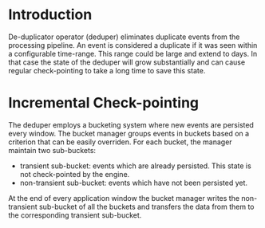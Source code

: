 Introduction
============
De-duplicator operator (deduper) eliminates duplicate events from the processing pipeline. An event is considered a duplicate if it was seen within a configurable time-range.
This range could be large and extend to days. In that case the state of the deduper will grow substantially and can cause regular check-pointing to take a long time to save this state.

Incremental Check-pointing
==========================
The deduper employs a bucketing system where new events are persisted every window. The bucket manager groups events in buckets based on a criterion that can be easily overriden.
For each bucket, the manager maintain two sub-buckets:
  * transient sub-bucket: events which are already persisted. This state is not check-pointed by the engine.
  * non-transient sub-bucket: events which have not been persisted yet.

At the end of every application window the bucket manager writes the non-transient sub-bucket of all the buckets and transfers the data from them to the corresponding transient sub-bucket.

